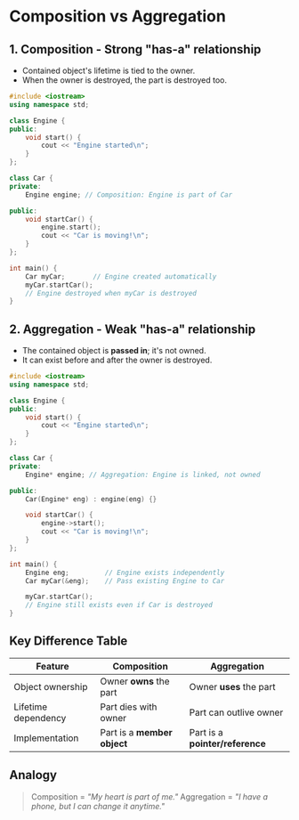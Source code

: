 # Composition vs Aggregation

## 1. Composition - Strong "has-a" relationship

* Contained object's lifetime is tied to the owner.
* When the owner is destroyed, the part is destroyed too.

```cpp
#include <iostream>
using namespace std;

class Engine {
public:
    void start() {
        cout << "Engine started\n";
    }
};

class Car {
private:
    Engine engine; // Composition: Engine is part of Car

public:
    void startCar() {
        engine.start();
        cout << "Car is moving!\n";
    }
};

int main() {
    Car myCar;       // Engine created automatically
    myCar.startCar();
    // Engine destroyed when myCar is destroyed
}
```

## 2. Aggregation - Weak "has-a" relationship

* The contained object is **passed in**; it's not owned.
* It can exist before and after the owner is destroyed.

```cpp
#include <iostream>
using namespace std;

class Engine {
public:
    void start() {
        cout << "Engine started\n";
    }
};

class Car {
private:
    Engine* engine; // Aggregation: Engine is linked, not owned

public:
    Car(Engine* eng) : engine(eng) {}

    void startCar() {
        engine->start();
        cout << "Car is moving!\n";
    }
};

int main() {
    Engine eng;         // Engine exists independently
    Car myCar(&eng);    // Pass existing Engine to Car

    myCar.startCar();
    // Engine still exists even if Car is destroyed
}
```

## Key Difference Table

| Feature             | Composition                 | Aggregation                     |
| ------------------- | --------------------------- | ------------------------------- |
| Object ownership    | Owner **owns** the part     | Owner **uses** the part         |
| Lifetime dependency | Part dies with owner        | Part can outlive owner          |
| Implementation      | Part is a **member object** | Part is a **pointer/reference** |

## Analogy

> Composition = *"My heart is part of me."*
> Aggregation = *"I have a phone, but I can change it anytime."*